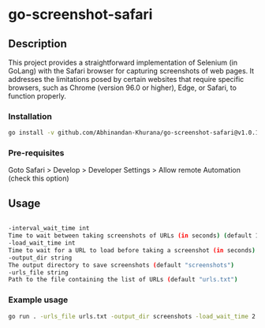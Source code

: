 # go-screenshot-safari

## Description

This project provides a straightforward implementation of Selenium (in GoLang) with the Safari browser for capturing screenshots of web pages. It addresses the limitations posed by certain websites that require specific browsers, such as Chrome (version 96.0 or higher), Edge, or Safari, to function properly.

### Installation

```bash
go install -v github.com/Abhinandan-Khurana/go-screenshot-safari@v1.0.1
```

### Pre-requisites

Goto Safari > Develop > Developer Settings > Allow remote Automation (check this option)

## Usage

```bash

-interval_wait_time int
Time to wait between taking screenshots of URLs (in seconds) (default 1)
-load_wait_time int
Time to wait for a URL to load before taking a screenshot (in seconds) (default 2)
-output_dir string
The output directory to save screenshots (default "screenshots")
-urls_file string
Path to the file containing the list of URLs (default "urls.txt")
```

### Example usage

```bash
go run . -urls_file urls.txt -output_dir screenshots -load_wait_time 2 -interval_wait_time 1
```
